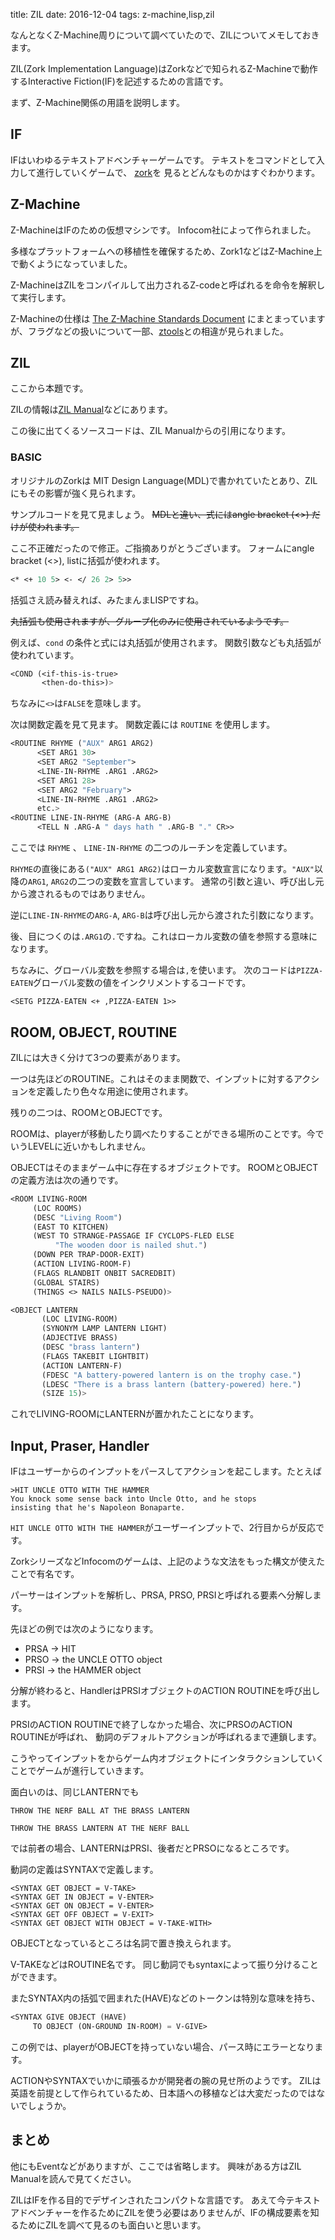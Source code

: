 title: ZIL
date: 2016-12-04
tags: z-machine,lisp,zil

なんとなくZ-Machine周りについて調べていたので、ZILについてメモしておきます。

ZIL(Zork Implementation Language)はZorkなどで知られるZ-Machineで動作するInteractive Fiction(IF)を記述するための言語です。

まず、Z-Machine関係の用語を説明します。

## IF

IFはいわゆるテキストアドベンチャーゲームです。
テキストをコマンドとして入力して進行していくゲームで、
[zork](https://ja.wikipedia.org/wiki/ゾーク#.E3.82.B3.E3.83.9E.E3.83.B3.E3.83.89.E5.85.A5.E5.8A.9B)を
見るとどんなものかはすぐわかります。

## Z-Machine

Z-MachineはIFのための仮想マシンです。
Infocom社によって作られました。

多様なプラットフォームへの移植性を確保するため、Zork1などはZ-Machine上で動くようになっていました。

Z-MachineはZILをコンパイルして出力されるZ-codeと呼ばれるを命令を解釈して実行します。

Z-Machineの仕様は
[The Z-Machine Standards Document](http://inform-fiction.org/zmachine/standards/z1point1/index.html)
にまとまっていますが、フラグなどの扱いについて一部、[ztools](https://github.com/SamB/ztools)との相違が見られました。

## ZIL

ここから本題です。

ZILの情報は[ZIL Manual](http://www.ifwiki.org/index.php/ZIL)などにあります。

この後に出てくるソースコードは、ZIL Manualからの引用になります。

### BASIC

オリジナルのZorkは MIT Design Language(MDL)で書かれていたとあり、ZILにもその影響が強く見られます。

サンプルコードを見て見ましょう。
~~MDLと違い、式にはangle bracket (<>) だけが使われます。~~

ここ不正確だったので修正。ご指摘ありがとうございます。
フォームにangle bracket (<>), listに括弧が使われます。


```lisp
<* <+ 10 5> <- </ 26 2> 5>>
```

括弧さえ読み替えれば、みたまんまLISPですね。

~~丸括弧も使用されますが、グループ化のみに使用されているようです。~~

例えば、`cond` の条件と式には丸括弧が使用されます。
関数引数なども丸括弧が使われています。

```lisp
<COND (<if-this-is-true>
       <then-do-this>)>
```

ちなみに`<>`は`FALSE`を意味します。

次は関数定義を見て見ます。
関数定義には `ROUTINE` を使用します。

```lisp
<ROUTINE RHYME ("AUX" ARG1 ARG2)
      <SET ARG1 30>
      <SET ARG2 "September">
      <LINE-IN-RHYME .ARG1 .ARG2>
      <SET ARG1 28>
      <SET ARG2 "February">
      <LINE-IN-RHYME .ARG1 .ARG2>
      etc.>
<ROUTINE LINE-IN-RHYME (ARG-A ARG-B)
      <TELL N .ARG-A " days hath " .ARG-B "." CR>>
```

ここでは `RHYME` 、 `LINE-IN-RHYME` の二つのルーチンを定義しています。

`RHYME`の直後にある`("AUX" ARG1 ARG2)`はローカル変数宣言になります。`"AUX"`以降の`ARG1`, `ARG2`の二つの変数を宣言しています。
通常の引数と違い、呼び出し元から渡されるものではありません。

逆に`LINE-IN-RHYME`の`ARG-A`, `ARG-B`は呼び出し元から渡された引数になります。

後、目につくのは`.ARG1`の`.`ですね。これはローカル変数の値を参照する意味になります。

ちなみに、グローバル変数を参照する場合は`,`を使います。
次のコードは`PIZZA-EATEN`グローバル変数の値をインクリメントするコードです。

```
<SETG PIZZA-EATEN <+ ,PIZZA-EATEN 1>>
```

## ROOM, OBJECT, ROUTINE

ZILには大きく分けて3つの要素があります。

一つは先ほどのROUTINE。これはそのまま関数で、インプットに対するアクションを定義したり色々な用途に使用されます。

残りの二つは、ROOMとOBJECTです。

ROOMは、playerが移動したり調べたりすることができる場所のことです。今でいうLEVELに近いかもしれません。

OBJECTはそのままゲーム中に存在するオブジェクトです。
ROOMとOBJECTの定義方法は次の通りです。

```lisp
<ROOM LIVING-ROOM
     (LOC ROOMS)
     (DESC "Living Room")
     (EAST TO KITCHEN)
     (WEST TO STRANGE-PASSAGE IF CYCLOPS-FLED ELSE
          "The wooden door is nailed shut.")
     (DOWN PER TRAP-DOOR-EXIT)
     (ACTION LIVING-ROOM-F)
     (FLAGS RLANDBIT ONBIT SACREDBIT)
     (GLOBAL STAIRS)
     (THINGS <> NAILS NAILS-PSEUDO)>
```

```lisp
<OBJECT LANTERN
       (LOC LIVING-ROOM)
       (SYNONYM LAMP LANTERN LIGHT)
       (ADJECTIVE BRASS)
       (DESC "brass lantern")
       (FLAGS TAKEBIT LIGHTBIT)
       (ACTION LANTERN-F)
       (FDESC "A battery-powered lantern is on the trophy case.")
       (LDESC "There is a brass lantern (battery-powered) here.")
       (SIZE 15)>
```

これでLIVING-ROOMにLANTERNが置かれたことになります。

## Input, Praser, Handler

IFはユーザーからのインプットをパースしてアクションを起こします。たとえば

    >HIT UNCLE OTTO WITH THE HAMMER
    You knock some sense back into Uncle Otto, and he stops
    insisting that he's Napoleon Bonaparte.

`HIT UNCLE OTTO WITH THE HAMMER`がユーザーインプットで、2行目からが反応です。

ZorkシリーズなどInfocomのゲームは、上記のような文法をもった構文が使えたことで有名です。

パーサーはインプットを解析し、PRSA, PRSO, PRSIと呼ばれる要素へ分解します。

先ほどの例では次のようになります。

* PRSA -> HIT
* PRSO -> the UNCLE OTTO object
* PRSI -> the HAMMER object

分解が終わると、HandlerはPRSIオブジェクトのACTION ROUTINEを呼び出します。

PRSIのACTION ROUTINEで終了しなかった場合、次にPRSOのACTION ROUTINEが呼ばれ、
動詞のデフォルトアクションが呼ばれるまで連鎖します。

こうやってインプットをからゲーム内オブジェクトにインタラクションしていくことでゲームが進行していきます。

面白いのは、同じLANTERNでも

    THROW THE NERF BALL AT THE BRASS LANTERN

    THROW THE BRASS LANTERN AT THE NERF BALL

では前者の場合、LANTERNはPRSI、後者だとPRSOになるところです。


動詞の定義はSYNTAXで定義します。

```
<SYNTAX GET OBJECT = V-TAKE>
<SYNTAX GET IN OBJECT = V-ENTER>
<SYNTAX GET ON OBJECT = V-ENTER>
<SYNTAX GET OFF OBJECT = V-EXIT>
<SYNTAX GET OBJECT WITH OBJECT = V-TAKE-WITH>
```

OBJECTとなっているところは名詞で置き換えられます。

V-TAKEなどはROUTINE名です。
同じ動詞でもsyntaxによって振り分けることができます。

またSYNTAX内の括弧で囲まれた(HAVE)などのトークンは特別な意味を持ち、

```lisp
<SYNTAX GIVE OBJECT (HAVE)
     TO OBJECT (ON-GROUND IN-ROOM) = V-GIVE>
```

この例では、playerがOBJECTを持っていない場合、パース時にエラーとなります。

ACTIONやSYNTAXでいかに頑張るかが開発者の腕の見せ所のようです。
ZILは英語を前提として作られているため、日本語への移植などは大変だったのではないでしょうか。


## まとめ

他にもEventなどがありますが、ここでは省略します。 興味がある方はZIL Manualを読んで見てください。

ZILはIFを作る目的でデザインされたコンパクトな言語です。
あえて今テキストアドベンチャーを作るためにZILを使う必要はありませんが、IFの構成要素を知るためにZILを調べて見るのも面白いと思います。
